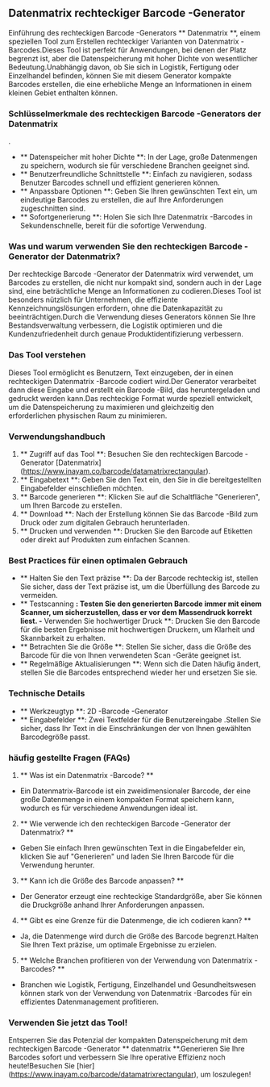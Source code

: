 ## Datenmatrix rechteckiger Barcode -Generator

Einführung des rechteckigen Barcode -Generators ** Datenmatrix **, einem speziellen Tool zum Erstellen rechteckiger Varianten von Datenmatrix -Barcodes.Dieses Tool ist perfekt für Anwendungen, bei denen der Platz begrenzt ist, aber die Datenspeicherung mit hoher Dichte von wesentlicher Bedeutung.Unabhängig davon, ob Sie sich in Logistik, Fertigung oder Einzelhandel befinden, können Sie mit diesem Generator kompakte Barcodes erstellen, die eine erhebliche Menge an Informationen in einem kleinen Gebiet enthalten können.

### Schlüsselmerkmale des rechteckigen Barcode -Generators der Datenmatrix

.
- ** Datenspeicher mit hoher Dichte **: In der Lage, große Datenmengen zu speichern, wodurch sie für verschiedene Branchen geeignet sind.
- ** Benutzerfreundliche Schnittstelle **: Einfach zu navigieren, sodass Benutzer Barcodes schnell und effizient generieren können.
- ** Anpassbare Optionen **: Geben Sie Ihren gewünschten Text ein, um eindeutige Barcodes zu erstellen, die auf Ihre Anforderungen zugeschnitten sind.
- ** Sofortgenerierung **: Holen Sie sich Ihre Datenmatrix -Barcodes in Sekundenschnelle, bereit für die sofortige Verwendung.

### Was und warum verwenden Sie den rechteckigen Barcode -Generator der Datenmatrix?

Der rechteckige Barcode -Generator der Datenmatrix wird verwendet, um Barcodes zu erstellen, die nicht nur kompakt sind, sondern auch in der Lage sind, eine beträchtliche Menge an Informationen zu codieren.Dieses Tool ist besonders nützlich für Unternehmen, die effiziente Kennzeichnungslösungen erfordern, ohne die Datenkapazität zu beeinträchtigen.Durch die Verwendung dieses Generators können Sie Ihre Bestandsverwaltung verbessern, die Logistik optimieren und die Kundenzufriedenheit durch genaue Produktidentifizierung verbessern.

### Das Tool verstehen

Dieses Tool ermöglicht es Benutzern, Text einzugeben, der in einen rechteckigen Datenmatrix -Barcode codiert wird.Der Generator verarbeitet dann diese Eingabe und erstellt ein Barcode -Bild, das heruntergeladen und gedruckt werden kann.Das rechteckige Format wurde speziell entwickelt, um die Datenspeicherung zu maximieren und gleichzeitig den erforderlichen physischen Raum zu minimieren.

### Verwendungshandbuch

1. ** Zugriff auf das Tool **: Besuchen Sie den rechteckigen Barcode -Generator [Datenmatrix] (https://www.inayam.co/barcode/datamatrixrectangular).
2. ** Eingabetext **: Geben Sie den Text ein, den Sie in die bereitgestellten Eingabefelder einschließen möchten.
3. ** Barcode generieren **: Klicken Sie auf die Schaltfläche "Generieren", um Ihren Barcode zu erstellen.
4. ** Download **: Nach der Erstellung können Sie das Barcode -Bild zum Druck oder zum digitalen Gebrauch herunterladen.
5. ** Drucken und verwenden **: Drucken Sie den Barcode auf Etiketten oder direkt auf Produkten zum einfachen Scannen.

### Best Practices für einen optimalen Gebrauch

- ** Halten Sie den Text präzise **: Da der Barcode rechteckig ist, stellen Sie sicher, dass der Text präzise ist, um die Überfüllung des Barcode zu vermeiden.
- ** Testscanning **: Testen Sie den generierten Barcode immer mit einem Scanner, um sicherzustellen, dass er vor dem Massendruck korrekt liest.
-** Verwenden Sie hochwertiger Druck **: Drucken Sie den Barcode für die besten Ergebnisse mit hochwertigen Druckern, um Klarheit und Skannbarkeit zu erhalten.
- ** Betrachten Sie die Größe **: Stellen Sie sicher, dass die Größe des Barcode für die von Ihnen verwendeten Scan -Geräte geeignet ist.
- ** Regelmäßige Aktualisierungen **: Wenn sich die Daten häufig ändert, stellen Sie die Barcodes entsprechend wieder her und ersetzen Sie sie.

### Technische Details

- ** Werkzeugtyp **: 2D -Barcode -Generator
- ** Eingabefelder **: Zwei Textfelder für die Benutzereingabe
.Stellen Sie sicher, dass Ihr Text in die Einschränkungen der von Ihnen gewählten Barcodegröße passt.

### häufig gestellte Fragen (FAQs)

1. ** Was ist ein Datenmatrix -Barcode? **
- Ein Datenmatrix-Barcode ist ein zweidimensionaler Barcode, der eine große Datenmenge in einem kompakten Format speichern kann, wodurch es für verschiedene Anwendungen ideal ist.

2. ** Wie verwende ich den rechteckigen Barcode -Generator der Datenmatrix? **
- Geben Sie einfach Ihren gewünschten Text in die Eingabefelder ein, klicken Sie auf "Generieren" und laden Sie Ihren Barcode für die Verwendung herunter.

3. ** Kann ich die Größe des Barcode anpassen? **
- Der Generator erzeugt eine rechteckige Standardgröße, aber Sie können die Druckgröße anhand Ihrer Anforderungen anpassen.

4. ** Gibt es eine Grenze für die Datenmenge, die ich codieren kann? **
- Ja, die Datenmenge wird durch die Größe des Barcode begrenzt.Halten Sie Ihren Text präzise, ​​um optimale Ergebnisse zu erzielen.

5. ** Welche Branchen profitieren von der Verwendung von Datenmatrix -Barcodes? **
- Branchen wie Logistik, Fertigung, Einzelhandel und Gesundheitswesen können stark von der Verwendung von Datenmatrix -Barcodes für ein effizientes Datenmanagement profitieren.

### Verwenden Sie jetzt das Tool!

Entsperren Sie das Potenzial der kompakten Datenspeicherung mit dem rechteckigen Barcode -Generator ** datenmatrix **.Generieren Sie Ihre Barcodes sofort und verbessern Sie Ihre operative Effizienz noch heute!Besuchen Sie [hier] (https://www.inayam.co/barcode/datamatrixrectangular), um loszulegen!